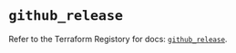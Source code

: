 # `github_release`

Refer to the Terraform Registory for docs: [`github_release`](https://registry.terraform.io/providers/integrations/github/5.34.0/docs/resources/release).
